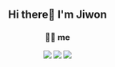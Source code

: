 <div align=center>
  <h2> Hi there🌈 I'm Jiwon </h2>

  <h3>🙋‍♀️ me</h3>
<a href=https://velog.io/@ji-vvon target="_blank"><img src="https://img.shields.io/badge/Velog-20c997?style=flat-square&logo=Vimeo&logoColor=white"/></a>
<a href="https://www.notion.so/cbc8edc38cd34726a939aa5e06e0185c" target="_blank"><img src="https://img.shields.io/badge/Notion-000000?style=flat-square&logo=Notion&logoColor=FFFFFF"/></a>
<a href="mailto:jjw9895@duksung.ac.kr" target="_blank"><img src="https://img.shields.io/badge/Gmail-EA4335?style=flat-square&logo=Gmail&logoColor=FFFFFF"/></a>
  
</div>

<!--
**ji-vvon/ji-vvon** is a ✨ _special_ ✨ repository because its `README.md` (this file) appears on your GitHub profile.

Here are some ideas to get you started:

- 🔭 I’m currently working on ...
- 🌱 I’m currently learning ...
- 👯 I’m looking to collaborate on ...
- 🤔 I’m looking for help with ...
- 💬 Ask me about ...
- 📫 How to reach me: ...
- 😄 Pronouns: ...
- ⚡ Fun fact: ...
-->

